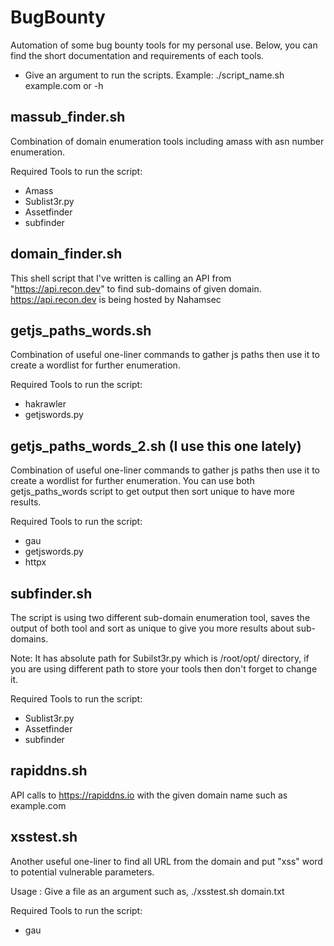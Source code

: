 # BugBounty
Automation of some bug bounty tools for my personal use.
Below, you can find the short documentation and requirements of each tools.

- Give an argument to run the scripts. Example: ./script_name.sh example.com or -h

## massub_finder.sh
Combination of domain enumeration tools including amass with asn number enumeration.

Required Tools to run the script:
- Amass
- Sublist3r.py
- Assetfinder
- subfinder

## domain_finder.sh
This shell script that I've written is calling an API from "https://api.recon.dev" to find sub-domains of given domain.
https://api.recon.dev is being hosted by Nahamsec


## getjs_paths_words.sh
Combination of useful one-liner commands to gather js paths then use it to create a wordlist for further enumeration.

Required Tools to run the script:
- hakrawler
- getjswords.py

## getjs_paths_words_2.sh (I use this one lately)
Combination of useful one-liner commands to gather js paths then use it to create a wordlist for further enumeration. You can use both getjs_paths_words script to get output then sort unique to have more results.

Required Tools to run the script: 
- gau
- getjswords.py
- httpx

## subfinder.sh
The script is using two different sub-domain enumeration tool, saves the output of both tool and sort as unique to give you more results about sub-domains. 

Note: It has absolute path for Subilst3r.py which is /root/opt/ directory, if you are using different path to store your tools then don't forget to change it.

Required Tools to run the script:
- Sublist3r.py
- Assetfinder
- subfinder

## rapiddns.sh
API calls to https://rapiddns.io with the given domain name such as example.com

## xsstest.sh
Another useful one-liner to find all URL from the domain and put "xss" word to potential vulnerable parameters.

Usage : Give a file as an argument such as, ./xsstest.sh domain.txt

Required Tools to run the script:
- gau
